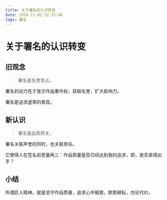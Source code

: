 ```yaml
---
title: 关于署名的认识转变
date: 2018-11-02 22:35:46
tags: 署名
---
```


# 关于署名的认识转变

## 旧观念

> 署名是名誉宣占。

署名的动力在于宣示作品著作权，获取名誉，扩大影响力。

署名是追求虚荣的表现。

## 新认识

> 署名是品质把关。

署名关联声誉的同时，也关联责任。

它使得人在签名前思量再三：作品质量是否已经达到我的追求，即，是否拿得出手？

## 小结

所谓匠人精神，就是坚守作品质量，追求心中极致，默默耕耘，勿论代价。